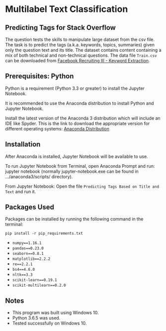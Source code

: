 # Multilabel Text Classification
## Predicting Tags for Stack Overflow

The question tests the skills to manipulate large dataset from the csv file. The task is to predict the tags (a.k.a. keywords, topics, summaries) given only the question text and its title. The dataset contains content containing a mix of both technical and non-technical questions. The data file `Train.csv` can be downloaded from [
Facebook Recruiting III - Keyword Extraction](https://www.kaggle.com/c/facebook-recruiting-iii-keyword-extraction/data).

## Prerequisites: Python

Python is a requirement (Python 3.3 or greater) to install the Jupyter Notebook.

It is recommended to use the Anaconda distribution to install Python and Jupyter Notebook. 

Install the latest version of the Anaconda 3 distribution which will include an IDE like Spyder. This is the link to download the appropriate version for different operating systems: [Anaconda Distribution](https://www.anaconda.com/download/)

## Installation

After Anaconda is installed, Jupyter Notebook will be available to use. 

To run Jupyter Notebook from Terminal, open Anaconda Prompt and run: jupyter notebook (normally jupyter-notebook.exe can be found in .../anaconda3/scripts/ directory).

From Jupyter Notebook: Open the file `Predicting Tags Based on Title and Text` and run it.

## Packages Used

Packages can be installed by running the following command in the terminal: 

    pip install -r pip_requirements.txt
    
* `numpy==1.16.1`
* `pandas==0.23.0`
* `seaborn==0.8.1`
* `matplotlib==2.2.2`
* `re==2.2.1`
* `bs4==4.6.0`
* `nltk==3.3`
* `scikit-learn==0.19.1`
* `scikit-multilearn==0.2.0`

## Notes

* This program was built using Windows 10.
* Python 3.6.5 was used.
* Tested successfully on Windows 10.